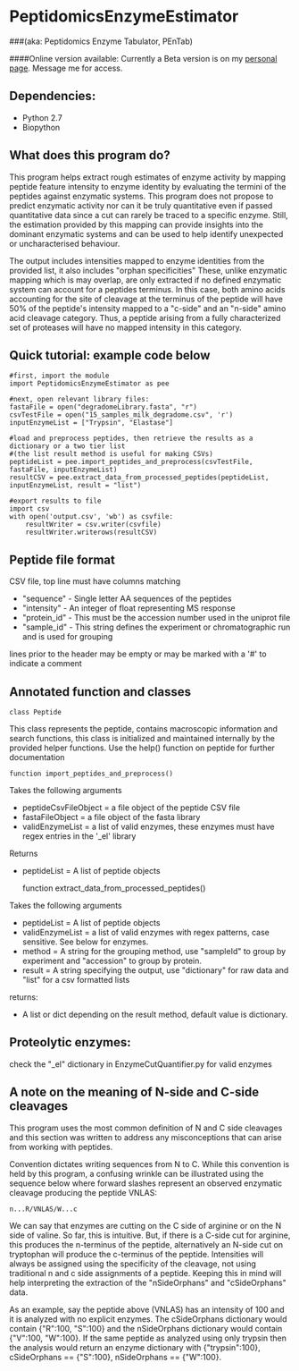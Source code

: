 PeptidomicsEnzymeEstimator 
==========================
###(aka: Peptidomics Enzyme Tabulator, PEnTab)



####Online version available:
Currently a Beta version is on my [personal page](http://peptidomics.evanaparker.com). Message me for access.

Dependencies:
-------------
  * Python 2.7
  * Biopython

  
  
What does this program do?
--------------------------

This program helps extract rough estimates of enzyme activity by mapping peptide feature intensity
to enzyme identity by evaluating the termini of the peptides against enzymatic systems. This program
does not propose to predict enzymatic activity nor can it be truly quantitative even if passed quantitative
data since a cut can rarely be traced to a specific enzyme. Still, the estimation provided by this mapping 
can provide insights into the dominant enzymatic systems and can be used to help identify unexpected
or uncharacterised behaviour.

The output includes intensities mapped to enzyme identities from the provided list, it also includes "orphan
specificities" These, unlike enzymatic mapping which is may overlap, are only extracted if no defined
enzymatic system can account for a peptides terminus. In this case, both amino acids accounting for the site
of cleavage at the terminus of the peptide will have 50% of the peptide's intensity mapped to a "c-side" and
an "n-side" amino acid cleavage category. Thus, a peptide arising from a fully characterized set of proteases
will have no mapped intensity in this category.

  
Quick tutorial: example code below
---------------------------------

    #first, import the module
    import PeptidomicsEnzymeEstimator as pee
    
    #next, open relevant library files:
    fastaFile = open("degradomeLibrary.fasta", "r")
    csvTestFile = open("15_samples_milk_degradome.csv", 'r')
    inputEnzymeList = ["Trypsin", "Elastase"]
    
    #load and preprocess peptides, then retrieve the results as a dictionary or a two tier list 
    #(the list result method is useful for making CSVs)
    peptideList = pee.import_peptides_and_preprocess(csvTestFile, fastaFile, inputEnzymeList)
    resultCSV = pee.extract_data_from_processed_peptides(peptideList, inputEnzymeList, result = "list")
    
    #export results to file
    import csv
    with open('output.csv', 'wb') as csvfile:
        resultWriter = csv.writer(csvfile)
        resultWriter.writerows(resultCSV)
    
    
Peptide file format
--------------------

CSV file, top line must have columns matching

  * "sequence" - Single letter AA sequences of the peptides
  * "intensity" - An integer of float representing MS response
  * "protein_id" - This must be the accession number used in the uniprot file
  * "sample_id" - This string defines the experiment or chromatographic run and is used for grouping
              
lines prior to the header may be empty or may be marked with a '#' to indicate a comment

    

Annotated function and classes
-------------------------------
    
    class Peptide
    
This class represents the peptide, contains macroscopic information and search functions,
this class is initialized and maintained internally by the provided helper functions.
Use the help() function on peptide for further documentation


    function import_peptides_and_preprocess()
    
Takes the following arguments

  * peptideCsvFileObject = a file object of the peptide CSV file
  * fastaFileObject = a file object of the fasta library
  * validEnzymeList = a list of valid enzymes, these enzymes must have regex entries in the '_el' library

Returns

  * peptideList = A list of peptide objects

    function extract_data_from_processed_peptides()

Takes the following arguments

  * peptideList = A list of peptide objects
  * validEnzymeList = a list of valid enzymes with regex patterns, case sensitive. See below for enzymes.
  * method = A string for the grouping method, use "sampleId" to group by experiment and "accession" to group by protein.
  * result = A string specifying the output, use "dictionary" for raw data and "list" for a csv formatted lists

returns:

  * A list or dict depending on the result method, default value is dictionary.
    
   

Proteolytic enzymes:
--------------------
check the "_el" dictionary in EnzymeCutQuantifier.py for valid enzymes
    

    
A note on the meaning of N-side and C-side cleavages
----------------------------------------------------

This program uses the most common definition of N and C side cleavages and this section
was written to address any misconceptions that can arise from working with peptides.

Convention dictates writing sequences from N to C. While this convention is held
by this program, a confusing wrinkle can be illustrated using the sequence below where 
forward slashes represent an observed enzymatic cleavage producing the peptide VNLAS:

    n...R/VNLAS/W...c

We can say that enzymes are cutting on the C side of arginine or on the N side of valine.
So far, this is intuitive. But, if there is a C-side cut for arginine, this produces
the n-terminus of the peptide, alternatively an N-side cut on tryptophan will produce
the c-terminus of the peptide. Intensities will always be assigned using the specificity
of the cleavage, not using traditional n and c side assignments of a peptide. Keeping this
in mind will help interpreting the extraction of the "nSideOrphans" and "cSideOrphans" data. 

As an example, say the peptide above (VNLAS) has an intensity of 100 and it is analyzed
with no explicit enzymes. The cSideOrphans dictionary would contain {"R":100, "S":100}
and the nSideOrphans dictionary would contain {"V":100, "W":100}. If the same peptide
as analyzed using only trypsin then the analysis would return an enzyme dictionary with
{"trypsin":100}, cSideOrphans == {"S":100}, nSideOrphans == {"W":100}.
